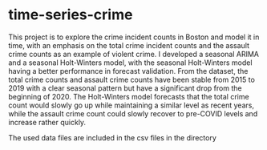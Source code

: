 # time-series-crime

This project is to explore the crime incident counts in Boston and model it in time, with
an emphasis on the total crime incident counts and the assault crime counts as an example of
violent crime. I developed a seasonal ARIMA and a seasonal Holt-Winters model, with the
seasonal Holt-Winters model having a better performance in forecast validation. From the
dataset, the total crime counts and assault crime counts have been stable from 2015 to 2019 with
a clear seasonal pattern but have a significant drop from the beginning of 2020. The
Holt-Winters model forecasts that the total crime count would slowly go up while maintaining a
similar level as recent years, while the assault crime count could slowly recover to pre-COVID
levels and increase rather quickly.

The used data files are included in the csv files in the directory
